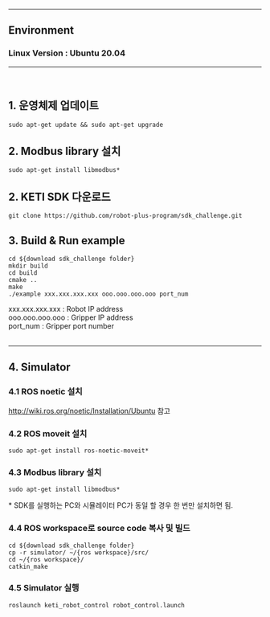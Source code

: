 ***
## Environment

### Linux Version : Ubuntu 20.04
***

<br>

## 1. 운영체제 업데이트
~~~
sudo apt-get update && sudo apt-get upgrade
~~~

## 2. Modbus library 설치
~~~
sudo apt-get install libmodbus*
~~~

## 2. KETI SDK 다운로드
~~~
git clone https://github.com/robot-plus-program/sdk_challenge.git
~~~

## 3. Build & Run example
~~~
cd ${download sdk_challenge folder}
mkdir build
cd build
cmake ..
make
./example xxx.xxx.xxx.xxx ooo.ooo.ooo.ooo port_num
~~~
xxx.xxx.xxx.xxx : Robot IP address<br>
ooo.ooo.ooo.ooo : Gripper IP address<br>
port_num : Gripper port number
<br><br>

***
## 4. Simulator
### 4.1 ROS noetic 설치<br>
http://wiki.ros.org/noetic/Installation/Ubuntu 참고
<br>

### 4.2 ROS moveit 설치
~~~
sudo apt-get install ros-noetic-moveit*
~~~

### 4.3 Modbus library 설치
~~~
sudo apt-get install libmodbus*
~~~
\* SDK를 실행하는 PC와 시뮬레이터 PC가 동일 할 경우 한 번만 설치하면 됨.

### 4.4 ROS workspace로 source code 복사 및 빌드
~~~
cd ${download sdk_challenge folder}
cp -r simulator/ ~/{ros workspace}/src/
cd ~/{ros workspace}/
catkin_make
~~~

### 4.5 Simulator 실행
~~~
roslaunch keti_robot_control robot_control.launch
~~~